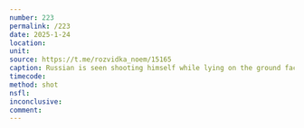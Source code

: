```yaml
---
number: 223
permalink: /223
date: 2025-1-24
location: 
unit: 
source: https://t.me/rozvidka_noem/15165
caption: Russian is seen shooting himself while lying on the ground face up
timecode: 
method: shot
nsfl: 
inconclusive: 
comment: 
---
```

<script async src="https://telegram.org/js/telegram-widget.js?22" data-telegram-post="rozvidka_noem/15165" data-width="100%"></script>